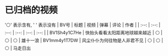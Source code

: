 # 已归档的视频
'⚪' 表示含有, ' ' 表示没有
| BV号 | 标题 | 视频 | 弹幕 | 评论 | 作者 |
| :--: | :--: | :--: | :--: | :--: | :--: |
| BV1Sh4y1C7He | 快抬头看看太阳距离地球越来越近 | ⚪ | ⚪ | ⚪ | 雄十一浪
| BV1mm4y1T7DW | 风尘仆仆为何往物是人非君不见 | ⚪ | ⚪ | ⚪ | 马走日出
